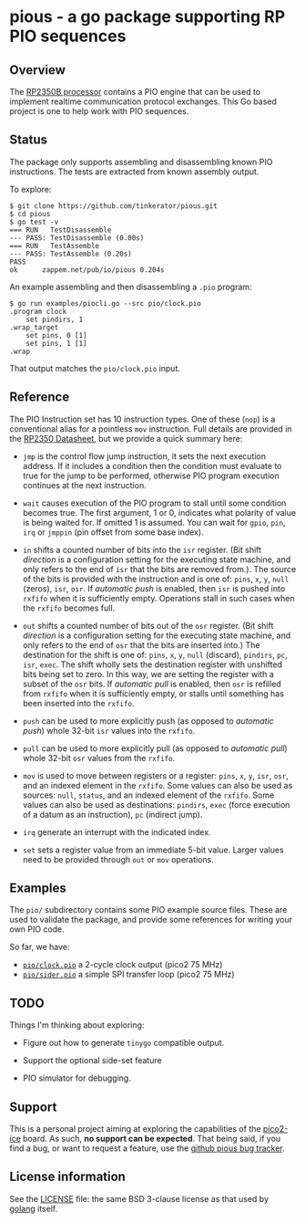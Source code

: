 # pious - a go package supporting RP PIO sequences

## Overview

The [RP2350B
processor](https://datasheets.raspberrypi.com/rp2350/rp2350-datasheet.pdf)
contains a PIO engine that can be used to implement realtime
communication protocol exchanges. This Go based project is one to help
work with PIO sequences.

## Status

The package only supports assembling and disassembling known PIO
instructions. The tests are extracted from known assembly output.

To explore:

```
$ git clone https://github.com/tinkerator/pious.git
$ cd pious
$ go test -v
=== RUN   TestDisassemble
--- PASS: TestDisassemble (0.00s)
=== RUN   TestAssemble
--- PASS: TestAssemble (0.20s)
PASS
ok  	zappem.net/pub/io/pious	0.204s
```

An example assembling and then disassembling a `.pio` program:

```
$ go run examples/piocli.go --src pio/clock.pio
.program clock
	set	pindirs, 1
.wrap_target
	set	pins, 0 [1]
	set	pins, 1 [1]
.wrap
```

That output matches the `pio/clock.pio` input.

## Reference

The PIO Instruction set has 10 instruction types. One of these (`nop`)
is a conventional alias for a pointless `mov` instruction. Full
details are provided in the [RP2350
Datasheet](https://datasheets.raspberrypi.com/rp2350/rp2350-datasheet.pdf),
but we provide a quick summary here:

- `jmp` is the control flow jump instruction, it sets the next
  execution address. If it includes a condition then the condition
  must evaluate to true for the jump to be performed, otherwise PIO
  program execution continues at the next instruction.

- `wait` causes execution of the PIO program to stall until some
  condition becomes true. The first argument, 1 or 0, indicates what
  polarity of value is being waited for. If omitted 1 is assumed. You
  can wait for `gpio`, `pin`, `irq` or `jmppin` (pin offset from some
  base index).

- `in` shifts a counted number of bits into the `isr` register. (Bit
  shift _direction_ is a configuration setting for the executing state
  machine, and only refers to the end of `isr` that the bits are
  removed from.). The source of the bits is provided with the
  instruction and is one of: `pins`, `x`, `y`, `null` (zeros), `isr`,
  `osr`.  If _automatic push_ is enabled, then `isr` is pushed into
  `rxfifo` when it is sufficiently empty. Operations stall in such
  cases when the `rxfifo` becomes full.

- `out` shifts a counted number of bits out of the `osr`
  register. (Bit shift _direction_ is a configuration setting for the
  executing state machine, and only refers to the end of `osr` that
  the bits are inserted into.) The destination for the shift is one
  of: `pins`, `x`, `y`, `null` (discard), `pindirs`, `pc`, `isr`,
  `exec`. The shift wholly sets the destination register with
  unshifted bits being set to zero. In this way, we are setting the
  register with a subset of the `osr` bits. If _automatic pull_ is
  enabled, then `osr` is refilled from `rxfifo` when it is
  sufficiently empty, or stalls until something has been inserted into
  the `rxfifo`.

- `push` can be used to more explicitly push (as opposed to _automatic
  push_) whole 32-bit `isr` values into the `rxfifo`.

- `pull` can be used to more explicitly pull (as opposed to _automatic
  pull_) whole 32-bit `osr` values from the `rxfifo`.

- `mov` is used to move between registers or a register: `pins`, `x`,
  `y`, `isr`, `osr`, and an indexed element in the `rxfifo`. Some
  values can also be used as sources: `null`, `status`, and an indexed
  element of the `rxfifo`. Some values can also be used as
  destinations: `pindirs`, `exec` (force execution of a datum as an
  instruction), `pc` (indirect jump).

- `irq` generate an interrupt with the indicated index.

- `set` sets a register value from an immediate 5-bit value. Larger
  values need to be provided through `out` or `mov` operations.

## Examples

The `pio/` subdirectory contains some PIO example source files. These
are used to validate the package, and provide some references for
writing your own PIO code.

So far, we have:

- [`pio/clock.pio`](pio/clock.pio) a 2-cycle clock output (pico2 75 MHz)
- [`pio/sider.pio`](pio/sider.pio) a simple SPI transfer loop (pico2 75 MHz)

## TODO

Things I'm thinking about exploring:

- Figure out how to generate `tinygo` compatible output.

- Support the optional side-set feature

- PIO simulator for debugging.

## Support

This is a personal project aiming at exploring the capabilities of the
[pico2-ice](http://pico2-ice.tinyvision.ai/) board. As such, **no
support can be expected**. That being said, if you find a bug, or want
to request a feature, use the [github pious bug
tracker](https://github.com/tinkerator/pious/issues).

## License information

See the [LICENSE](LICENSE) file: the same BSD 3-clause license as that
used by [golang](https://golang.org/LICENSE) itself.
